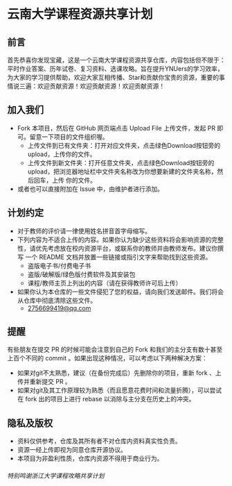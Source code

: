 # 云南大学课程资源共享计划
## 前言
首先恭喜你发现宝藏，这是一个云南大学课程资源共享仓库，内容包括但不限于：平时作业答案、历年试卷、复习资料、选课攻略。旨在提升YNUers的学习效率，为大家的学习提供帮助，欢迎大家互相传播、Star和贡献你宝贵的资源，重要的事情说三遍：欢迎贡献资源！欢迎贡献资源！欢迎贡献资源！

## 加入我们
+ Fork 本项目，然后在 GitHub 网页端点击 Upload File 上传文件，发起 PR 即可。留意一下项目的文件组织喔。
  - 上传文件到已有文件夹：打开对应文件夹，点击绿色Download按钮旁的upload，上传你的文件。
  - 上传文件到新文件夹：打开任意文件夹，点击绿色Download按钮旁的upload，把浏览器地址栏中文件夹名称改为你想要新建的文件夹名称，然后回车，上传     你的文件。
+ 或者也可以直接附加在 Issue 中，由维护者进行添加。

## 计划约定
+ 对于教师的评价请一律使用姓名拼音首字母缩写。
+ 下列内容为不适合上传的内容。如果你认为缺少这些资料将会影响资源的完整性，请优先考虑放在校内资源平台，或联系你的教师并由教师发布。建议你撰写   一个 README 文档并放置一些链接或指引文字来帮助找到这些资源。
  - 盗版电子书/付费电子书
  - 盗版/破解版/绿色版付费软件及其安装包
  - 课程/教师主页上列出的内容（请在获得教师许可后上传）
+ 如果你认为本仓库的一些文件侵犯了您的权益，请向我们发送邮件。我们将会从仓库中彻底清除这些文件。
  - 2756699419@qq.com

## 提醒
有些朋友在提交 PR 的时候可能会注意到自己的 Fork 和我们的主分支有数十甚至上百个不同的 commit 。如果出现这种情况，可以考虑以下两种解决方案：
+ 如果对git不太熟悉，建议（在备份完成后）先删除你的项目，重新 fork 、上传并重新提交 PR 。
+ 如果对git及其工作原理较为熟悉（而且愿意花费时间和流量折腾），可以尝试在 fork 出的项目上进行 rebase 以消除与主分支在历史上的冲突。

## 隐私及版权
+ 资料仅供参考，仓库及其所有者不对仓库内资料真实性负责。
+ 资源一经上传即视为同意仓库开源协议。
+ 本项目为非盈利性质，仓库内资源不得用于商业行为。

###### 特别鸣谢浙江大学课程攻略共享计划
